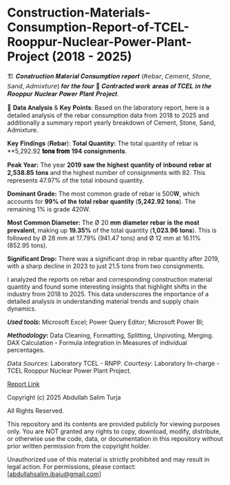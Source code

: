 # Construction-Materials-Consumption-Report-of-TCEL-Rooppur-Nuclear-Power-Plant-Project (2018 - 2025)

🏗️ 𝑪𝒐𝒏𝒔𝒕𝒓𝒖𝒄𝒕𝒊𝒐𝒏 𝑴𝒂𝒕𝒆𝒓𝒊𝒂𝒍 𝑪𝒐𝒏𝒔𝒖𝒎𝒑𝒕𝒊𝒐𝒏 𝒓𝒆𝒑𝒐𝒓𝒕 (𝘙𝘦𝘣𝘢𝘳, 𝘊𝘦𝘮𝘦𝘯𝘵, 𝘚𝘵𝘰𝘯𝘦, 𝘚𝘢𝘯𝘥, 𝘈𝘥𝘮𝘪𝘹𝘵𝘶𝘳𝘦) 𝒇𝒐𝒓 𝒕𝒉𝒆 𝒇𝒐𝒖𝒓 📜 𝑪𝒐𝒏𝒕𝒓𝒂𝒄𝒕𝒆𝒅 𝒘𝒐𝒓𝒌 𝒂𝒓𝒆𝒂𝒔 𝒐𝒇 𝑻𝑪𝑬𝑳 𝒊𝒏 𝒕𝒉𝒆 𝑹𝒐𝒐𝒑𝒑𝒖𝒓 𝑵𝒖𝒄𝒍𝒆𝒂𝒓 𝑷𝒐𝒘𝒆𝒓 𝑷𝒍𝒂𝒏𝒕 𝑷𝒓𝒐𝒋𝒆𝒄𝒕.

📝 𝐃𝐚𝐭𝐚 𝐀𝐧𝐚𝐥𝐲𝐬𝐢𝐬 & 𝐊𝐞𝐲 𝐏𝐨𝐢𝐧𝐭𝐬:
Based on the laboratory report, here is a detailed analysis of the rebar consumption data from 2018 to 2025 and additionally a summary report yearly breakdown of Cement, Stone, Sand, Admixture.

𝐊𝐞𝐲 𝐅𝐢𝐧𝐝𝐢𝐧𝐠𝐬 (𝐑𝐞𝐛𝐚𝐫):
**Total Quantity:** The total quantity of rebar is **5,292.92 **𝐭𝐨𝐧𝐬 𝐟𝐫𝐨𝐦** **194** 𝐜𝐨𝐧𝐬𝐢𝐠𝐧𝐦𝐞𝐧𝐭𝐬.

**Peak Year:** The year **2019** 𝐬𝐚𝐰 𝐭𝐡𝐞 𝐡𝐢𝐠𝐡𝐞𝐬𝐭 𝐪𝐮𝐚𝐧𝐭𝐢𝐭𝐲 𝐨𝐟 𝐢𝐧𝐛𝐨𝐮𝐧𝐝 𝐫𝐞𝐛𝐚𝐫 𝐚𝐭 **2,538.85** 𝐭𝐨𝐧𝐬 and the highest number of consignments with 82. This represents 47.97% of the total inbound quantity.

**Dominant Grade:** The most common grade of rebar is 500𝐖, which accounts for **99%** 𝐨𝐟 𝐭𝐡𝐞 𝐭𝐨𝐭𝐚𝐥 𝐫𝐞𝐛𝐚𝐫 𝐪𝐮𝐚𝐧𝐭𝐢𝐭𝐲 (**5,242.92** 𝐭𝐨𝐧𝐬). The remaining 1% is grade 420W.

**Most Common Diameter:** The Ø 20 𝐦𝐦 𝐝𝐢𝐚𝐦𝐞𝐭𝐞𝐫 𝐫𝐞𝐛𝐚𝐫 𝐢𝐬 𝐭𝐡𝐞 𝐦𝐨𝐬𝐭 𝐩𝐫𝐞𝐯𝐚𝐥𝐞𝐧𝐭, making up **19.35%** of the total quantity (**1,023.96** 𝐭𝐨𝐧𝐬). This is followed by Ø 28 mm at 17.79% (941.47 tons) and Ø 12 mm at 16.11% (852.95 tons).

**Significant Drop:** There was a significant drop in rebar quantity after 2019, with a sharp decline in 2023 to just 21.5 tons from two consignments.


I analyzed the reports on rebar and corresponding construction material quantity and found some interesting insights that highlight shifts in the industry from 2018 to 2025. This data underscores the importance of a detailed analysis in understanding material trends and supply chain dynamics.

**𝘜𝘴𝘦𝘥 𝘵𝘰𝘰𝘭𝘴:**
Microsoft Excel;
Power Query Editor;
Microsoft Power BI;

**𝘔𝘦𝘵𝘩𝘰𝘥𝘰𝘭𝘰𝘨𝘺:**
Data Cleaning, Formatting, Splitting, Unpivoting, Merging.
DAX Calculation - Formula integration in Measures of individual percentages.

𝘋𝘢𝘵𝘢 𝘚𝘰𝘶𝘳𝘤𝘦𝘴: Laboratory TCEL - RNPP.
𝘊𝘰𝘶𝘳𝘵𝘦𝘴𝘺: Laboratory In-charge - TCEL Rooppur Nuclear Power Plant Project.

[Report Link](https://github.com/AbdullahSalimTurzo/Construction-Materials-Consumption-Report-of-TCEL---Rooppur-Nuclear-Power-Plant-Project/blob/002bef093f41f3e30183757acf4c442a77943d6c/Rebar%20details%20(Challan%20wise).pdf)

Copyright (c) 2025 Abdullah Salim Turja

All Rights Reserved.

This repository and its contents are provided publicly for viewing purposes only.
You are NOT granted any rights to copy, download, modify, distribute, or otherwise use the code, data, or documentation in this repository without prior written permission from the copyright holder.

Unauthorized use of this material is strictly prohibited and may result in legal action.
For permissions, please contact: [[abdullahsalim.ibaju@gmail.com](mailto:abdullahsalim.ibaju@gmail.com)]
